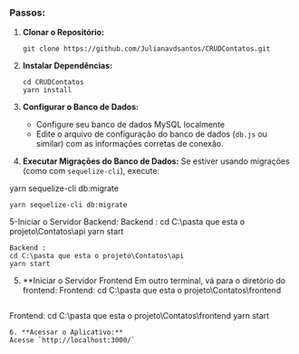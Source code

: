
### Passos:

1. **Clonar o Repositório:**
   ```
   git clone https://github.com/Julianavdsantos/CRUDContatos.git
   ```

2. **Instalar Dependências:**
   ```
   cd CRUDContatos
   yarn install

   ```

3. **Configurar o Banco de Dados:**
   - Configure seu banco de dados MySQL localmente 
   - Edite o arquivo de configuração do banco de dados (`db.js` ou similar) com as informações corretas de conexão.

4. **Executar Migrações do Banco de Dados:**
   Se estiver usando migrações (como com `sequelize-cli`), execute:
   
yarn sequelize-cli db:migrate

   ```
 yarn sequelize-cli db:migrate
   ```
5-Iniciar o Servidor Backend:
Backend : 
cd C:\pasta que esta o projeto\Contatos\api
yarn start

  ```
Backend : 
cd C:\pasta que esta o projeto\Contatos\api
yarn start

   ```

5. **Iniciar o Servidor Frontend 
   Em outro terminal, vá para o diretório do frontend:
Frontend: 
cd C:\pasta que esta o projeto\Contatos\frontend
   ```
Frontend: 
cd C:\pasta que esta o projeto\Contatos\frontend
yarn start
   ```
6. **Acessar o Aplicativo:**
  Acesse `http://localhost:3000/`
